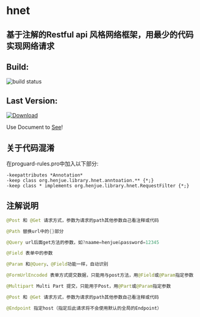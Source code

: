 # hnet
## 基于注解的Restful api 风格网络框架，用最少的代码实现网络请求


## Build:
![build status](https://travis-ci.org/henjue/hnet.svg?branch=master)

## Last Version:
[ ![Download](https://api.bintray.com/packages/henjue/maven/hnet/images/download.svg) ](https://bintray.com/henjue/maven/hnet/_latestVersion)

Use Document to [See](http://www.j99.so/2015/07/12/HNet-Android-Fast-Network-Framework-HNet-Android-%E7%BD%91%E7%BB%9C%E5%BF%AB%E9%80%9F%E5%BC%80%E5%8F%91%E6%A1%86%E6%9E%B6%E4%BD%BF%E7%94%A8%E6%95%99%E7%A8%8B/)!

## 关于代码混淆
在proguard-rules.pro中加入以下部分:

```
-keepattributes *Annotation*
-keep class org.henjue.library.hnet.anntoation.** {*;}
-keep class * implements org.henjue.library.hnet.RequestFilter {*;}
```



## 注解说明
```java
@Post 和 @Get 请求方式，参数为请求的path其他参数自己看注释或代码
```
```java
@Path 替换url中的{}部分
```
```java
@Query url后面get方法的参数，如?naame=henjue&password=12345
```
```java
@Field 表单中的参数
```
```java
@Param 和@Query、@Field功能一样，自动识别
```
```java
@FormUrlEncoded 表单方式提交数据，只能用与post方法，用@Field或@Param指定参数
```
```java
@Multipart Multi Part 提交，只能用于Post，用@Part或@Param指定参数
```
```java
@Post 和 @Get 请求方式，参数为请求的path其他参数自己看注释或代码
```
```java
@Endpoint 指定host（指定后此请求将不会使用默认的全局的Endpoint）
```
